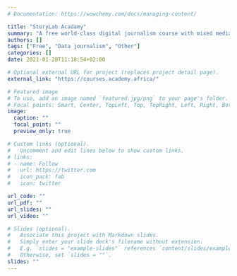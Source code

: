 ```yaml
---
# Documentation: https://wowchemy.com/docs/managing-content/

title: "StoryLab Acadamy"
summary: "A free world-class digital journalism course with mixed media lessons, concise tip-sheets and practical exercises by Code for Africa, Google News Lab, and the World Bank."
authors: []
tags: ["Free", "Data journalism", "Other"]
categories: []
date: 2021-01-28T11:18:54+02:00

# Optional external URL for project (replaces project detail page).
external_link: "https://courses.academy.africa/"

# Featured image
# To use, add an image named `featured.jpg/png` to your page's folder.
# Focal points: Smart, Center, TopLeft, Top, TopRight, Left, Right, BottomLeft, Bottom, BottomRight.
image:
  caption: ""
  focal_point: ""
  preview_only: true

# Custom links (optional).
#   Uncomment and edit lines below to show custom links.
# links:
# - name: Follow
#   url: https://twitter.com
#   icon_pack: fab
#   icon: twitter

url_code: ""
url_pdf: ""
url_slides: ""
url_video: ""

# Slides (optional).
#   Associate this project with Markdown slides.
#   Simply enter your slide deck's filename without extension.
#   E.g. `slides = "example-slides"` references `content/slides/example-slides.md`.
#   Otherwise, set `slides = ""`.
slides: ""
---
```

